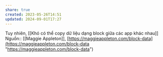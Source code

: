 ```yaml
---
share: true
created: 2023-05-26T14:51
updated: 2024-09-01T17:27
---
```

Tuy nhiên, [[Khó có thể copy dữ liệu dạng block giữa các app khác nhau]]
Nguồn:: [[Maggie Appleton]], [https://maggieappleton.com/block-data](https://maggieappleton.com/block-data "https://maggieappleton.com/block-data")
